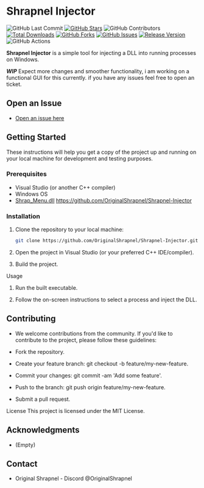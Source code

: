 # Shrapnel Injector

![GitHub Last Commit](https://img.shields.io/github/last-commit/OriginalShrapnel/Shrapnel-Injector)
[![GitHub Stars](https://img.shields.io/github/stars/OriginalShrapnel/Shrapnel-Injector)](https://github.com/OriginalShrapnel/Shrapnel-Injector/stargazers)
![GitHub Contributors](https://img.shields.io/github/contributors/OriginalShrapnel/Shrapnel-Injector)
[![Total Downloads](https://img.shields.io/github/downloads/OriginalShrapnel/Shrapnel-Injector/total.svg)](https://github.com/OriginalShrapnel/Shrapnel-Injector/releases)
[![GitHub Forks](https://img.shields.io/github/forks/OriginalShrapnel/Shrapnel-Injector)](https://github.com/OriginalShrapnel/Shrapnel-Injector/network/members)
[![GitHub Issues](https://img.shields.io/github/issues/OriginalShrapnel/Shrapnel-Injector)](https://github.com/OriginalShrapnel/Shrapnel-Injector/issues)
[![Release Version](https://img.shields.io/github/v/release/OriginalShrapnel/Shrapnel-Injector)](https://github.com/OriginalShrapnel/Shrapnel-Injector/releases)
![GitHub Actions](https://github.com/OriginalShrapnel/Shrapnel-Injector/workflows/CI/badge.svg)



**Shrapnel Injector** is a simple tool for injecting a DLL into running processes on Windows. 

***WIP*** Expect more changes and smoother functionality, i am working on a functional GUI for this currently. if you have any issues feel free to open an ticket.

## Open an Issue

- [Open an issue here](https://github.com/OriginalShrapnel/Shrapnel-Injector/issues/new)

## Getting Started

These instructions will help you get a copy of the project up and running on your local machine for development and testing purposes.

### Prerequisites

- Visual Studio (or another C++ compiler)
- Windows OS
- [Shrap_Menu.dll](https://github.com/OriginalShrapnel/Shrapnel-Injector) https://github.com/OriginalShrapnel/Shrapnel-Injector

### Installation

1. Clone the repository to your local machine:

   ```bash
   git clone https://github.com/OriginalShrapnel/Shrapnel-Injector.git

2. Open the project in Visual Studio (or your preferred C++ IDE/compiler).

3. Build the project.

 Usage
1. Run the built executable.

2. Follow the on-screen instructions to select a process and inject the DLL.

## Contributing

- We welcome contributions from the community. If you'd like to contribute to the project, please follow these guidelines:

- Fork the repository.

- Create your feature branch: git checkout -b feature/my-new-feature.

- Commit your changes: git commit -am 'Add some feature'.

- Push to the branch: git push origin feature/my-new-feature.

- Submit a pull request.

License
This project is licensed under the MIT License.

## Acknowledgments 

- (Empty)

## Contact

- Original Shrapnel - Discord @OriginalShrapnel
